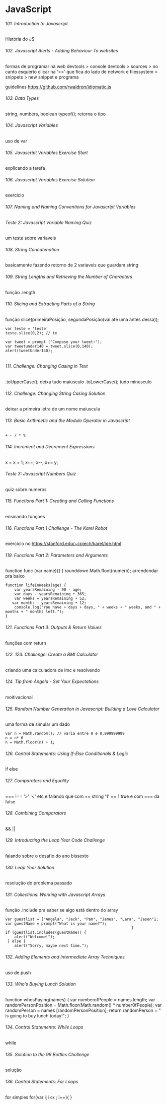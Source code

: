 # JavaScript
###### 101. Introduction to Javascript
História do JS
###### 102. Javascript Alerts - Adding Behaviour To websites
formas de programar na web
devtools > console
devtools > sources > no canto esquerto clicar na '>>' que fica do lado de network e  filessystem > snippets > new snippet e programa

guidelines
https://github.com/rwaldron/idiomatic.js
###### 103. Data Types
string, numbers, boolean
typeof(); retorna o tipo
###### 104. Javascript Variables
uso de var
###### 105. Javascript Variables Exercise Start
explicando a tarefa
###### 106. Javascript Variables Exercise Solution
exercicio
######  107. Naming and Naming Conventions for Javascript Variables
###### Teste 2: Javascript Variable Naming Quiz
um teste sobre variaveis
###### 108. String Concatenation
basicamente fazendo retorno de 2 variaveis que guardam string
###### 109. String Lengths and Retrieving the Number of Characters
função .length
###### 110. Slicing and Extracting Parts of a String
função slice(primeiraPosição, segundaPosição(vai ate uma antes dessa));
```
var teste = 'teste'
teste.slice(0,2); // te

var tweet = prompt ("Compose your tweet:");
var tweetunder140 = tweet.slice(0,140);
alert(tweetUnder140);
           
```
###### 111. Challenge: Changing Casing in Text

.toUpperCase(); deixa tudo maiusculo
.toLowerCase(); tudo minusculo 

###### 112. Challenge: Changing String Casing Solution
deixar a primeira letra de um nome maiuscula

###### 113. Basic Arithmetic and the Modulo Operator in Javascript

` + - / * % `

###### 114. Increment and Decrement Expressions
x = x + 1;
x++;
x--;
x+= y;
###### Teste 3: Javascript Numbers Quiz
quiz sobre numeros

###### 115. Functions Part 1: Creating and Calling Functions
ensinando funções

###### 116. Functions Part 1 Challenge - The Karel Robot
exercicio no https://stanford.edu/~cpiech/karel/ide.html

###### 119. Functions Part 2: Parameters and Arguments
function func (var name){}
}
rounddown Math.floot(numero); arrendondar pra baixo


```
function lifeInWeeks(age) {
    var yearsRemaining - 90 - age;
    var days - yearsRemaining • 365;
    var weeks = yearsRemaining • 52;
   var months - yearsRemaining • 12;
    console.log("You have + days + days, " + weeks + " weeks, and " + months + " months left.");
}
```

###### 121. Functions Part 3: Outputs & Return Values
funções com return

###### 122. 123.  Challenge: Create a BMI Calculator
criando uma calculadora de imc e resolvendo

###### 124. Tip from Angela - Set Your Expectations
moitivacional

###### 125. Random Number Generation in Javascript: Building a Love Calculator
uma forma de simular um dado
```
var n = Math.random(); // varia entre 0 e 0.999999999
n = n* 6
n = Math.floor(n) + 1;
```
###### 126. Control Statements: Using If-Else Conditionals & Logic
if else
###### 127. Comparators and Equality
===
!==
'>'
'<'
etc
e falando que com == string '1' == 1 true e com === da false
###### 128. Combining Comparators
&& || 
###### 129. Introducting the Leap Year Code Challenge
falando sobre o desafio do ano bissexto
###### 130. Leap Year Solution
resolução do problema passado
###### 131. Collections: Working with Javascript Arrays
função .include pra saber se algo está dentro do array
```
var guestlist = ["Angela", "Jack", "Pam", "James", "Lara", "Jason"1;
var guestName = prompt("What is your name?");
                                                        I
if (guestlist.includes(guestName)) {
    alert("Welcome!");
 } else {
    alert("Sorry, maybe next time.");
```
###### 132. Adding Elements and Intermediate Array Techniques
uso de push
###### 133. Who's Buying Lunch Solution
function whosPaying(names) {
   var numberofPeople = names.length;
   var randomPersonPosition = Math.floor(Math.random() * number0fPeople);
   var randomPerson = names [randomPersonPosition];
   return randomPerson + " is going to buy lunch today!";
}
###### 134. Control Statements: While Loops
while
###### 135. Solution to the 99 Bottles Challenge
solução
###### 136. Control Statements: For Loops
for simples
for(var i; i<x ; i++){
}
